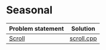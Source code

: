 # Seasonal

| Problem statement |    Solution    |
|:------------------|:--------------:|
| [Scroll][]        | [scroll.cpp][] |

[Scroll]: https://dmoj.ca/problem/scroll

[scroll.cpp]: scroll.cpp
